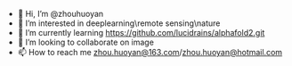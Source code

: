 - 👋 Hi, I’m @zhouhuoyan
- 👀 I’m interested in deeplearning\remote sensing\nature
- 🌱 I’m currently learning https://github.com/lucidrains/alphafold2.git
- 💞️ I’m looking to collaborate on image
- 📫 How to reach me zhou.huoyan@163.com/zhou.huoyan@hotmail.com

<!---
zhouhuoyan/zhouhuoyan is a ✨ special ✨ repository because its `README.md` (this file) appears on your GitHub profile.
You can click the Preview link to take a look at your changes.
--->
